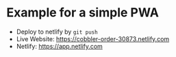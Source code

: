 # Example for a simple PWA

* Deploy to netlify by `git push`
* Live Website: https://cobbler-order-30873.netlify.com
* Netlify: https://app.netlify.com
